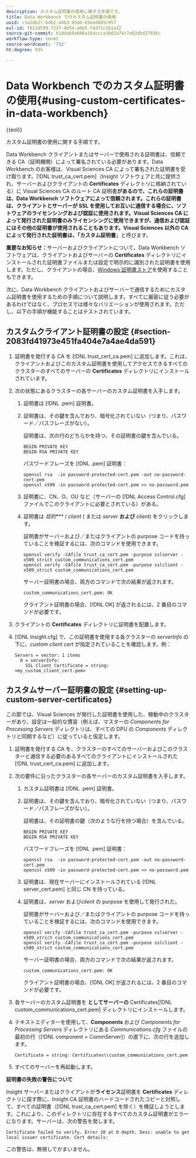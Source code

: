```yaml
---
description: カスタム証明書の使用に関する手順です。
title: Data Workbench でのカスタム証明書の使用
uuid: c3a2db27-bdb2-44b3-95dd-65eedd05c957
exl-id: f813d599-723f-4b5d-a0b5-f4d71c1b1a22
source-git-commit: b1dda69a606a16dccca30d2a74c7e63dbd27936c
workflow-type: tm+mt
source-wordcount: '732'
ht-degree: 93%

---
```


# Data Workbench でのカスタム証明書の使用{#using-custom-certificates-in-data-workbench}

{{eol}}

カスタム証明書の使用に関する手順です。

Data Workbench クライアントまたはサーバーで使用される証明書は、信頼できる CA（証明機関）によって署名されている必要があります。Data Workbench のお客様は、Visual Sciences CA によって署名された証明書を受け取ります。[!DNL trust_ca_cert.pem]（Insight ソフトウェアと共に提供され、サーバーおよびクライアントの **Certificates** ディレクトリに格納されている）に Visual Sciences CA のルート CA 証明書&#x200B;**&#x200B;があるので、これらの証明書は、Data Workbench ソフトウェアによって信頼されます。これらの証明書は、クライアントとサーバーが SSL を使用してお互いに通信する場合に、ソフトウェアのライセンシングおよび認証に使用されます。Visual Sciences CA によって発行された証明書のみライセンシングに使用できますが、通信および認証にはその他の証明書が使用されることもあります。Visual Sciences 以外の CA によって発行された証明書は、「カスタム証明書&#x200B;**」と呼びます。

**重要なお知らせ：**&#x200B;サーバーおよびクライアントについて、Data Workbench ソフトウェアは、クライアントおよびサーバーの **Certificates** ディレクトリにインストールされた証明書ファイルまたは設定で明示的に識別された証明書を使用します。ただし、クライアントの場合、[Windows 証明書ストア](../../../../../home/c-inst-svr/c-install-ins-svr/t-install-proc-inst-svr-dpu/c-dnld-dgtl-cert/crypto-api.md#concept-4acb13b7de9340ea8cde8ad84b93358d)を使用することもできます。

次に、Data Workbench クライアントおよびサーバーで通信するためにカスタム証明書を使用するための手順について説明します。すべてに厳密に従う必要があるわけではなく、プロセスでは様々なバリエーションが使用されます。ただし、以下の手順が機能することはテストされています。

## カスタムクライアント証明書の設定 {#section-2083fd41973e451fa404e7a4ae4da591}

1. 証明書を発行する CA を [!DNL trust_cert_ca.pem] に追加します。これは、クライアントおよびこのカスタム証明書を使用してアクセスできるすべてのクラスターのすべてのサーバーの **Certificates** ディレクトリにインストールされています。

1. 次の状態にあるクラスターの各サーバーのカスタム証明書を入手します。

   1. 証明書は [!DNL .pem] 証明書。
   1. 証明書は、その鍵を含んでおり、暗号化されていない（つまり、パスワード／パスフレーズがない）。

      証明書は、次の行のどちらかを持つ、その証明書の鍵を含んでいる。

      ```
      BEGIN PRIVATE KEY 
      BEGIN RSA PRIVATE KEY
      ```

      パスワードフレーズを [!DNL .pem] 証明書：

      ```
      openssl rsa  -in password-protected-cert.pem -out no-password-cert.pem 
      openssl x509 -in password-protected-cert.pem >> no-password.pem
      ```

   1. 証明書に、CN、O、OU など（サーバーの [!DNL Access Control.cfg] ファイルでこのクライアントに必要とされている）がある。
   1. 証明書は *目的&#42;&#42;&#42;* / *client* ( または *server* **および** *client*) をクリックします。

      証明書がサーバーおよび／またはクライアントの purpose コードを持っていることを検証するには、次のコマンドを使用できます。

      ```
      openssl verify -CAfile trust_ca_cert.pem -purpose sslserver -x509_strict custom_communications_cert.pem 
      openssl verify -CAfile trust_ca_cert.pem -purpose sslclient -x509_strict custom_communications_cert.pem
      ```

      サーバー証明書の場合、両方のコマンドで次の結果が返されます。

      ```
      custom_communications_cert.pem: OK
      ```

      クライアント証明書の場合、[!DNL OK] が返されるには、2 番目のコマンドが必要です。

1. クライアントの **Certificates** ディレクトリに証明書を配置します。
1. [!DNL Insight.cfg] で、この証明書を使用する各クラスターの *serverInfo* の下に、*custom client cert* が指定されていることを確認します。例：

   ```
   Servers = vector: 1 items 
     0 = serverInfo: 
       SSL Client Certificate = string:
   <my_custom_client_cert.pem>
   ```

## カスタムサーバー証明書の設定 {#setting-up-custom-server-certificates}

この節では、Visual Sciences が発行した証明書を使用した、稼動中のクラスターがあり、設定は一般的な慣習（例えば、マスターの *Components for Processing Servers* ディレクトリは、すべての DPU の *Components* ディレクトリと同期するなど）に従っていると仮定します。

1. 証明書を発行する CA を、クラスターのすべてのサーバーおよびこのクラスターと通信する必要のあるすべてのクライアントにインストールされた [!DNL trust_cert_ca.pem] に追加します。
1. 次の要件に沿ったクラスターの各サーバーのカスタム証明書を入手します。

   1. カスタム証明書は [!DNL .pem] 証明書。
   1. 証明書は、その鍵を含んでおり、暗号化されていない（つまり、パスワード／パスフレーズがない）。

      証明書は、その証明書の鍵（次のような行を持つ場合）を含んでいる。

      ```
      BEGIN PRIVATE KEY 
      BEGIN RSA PRIVATE KEY
      ```

      パスワードフレーズを [!DNL .pem] 証明書：

      ```
      openssl rsa  -in password-protected-cert.pem -out no-password-cert.pem 
      openssl x509 -in password-protected-cert.pem >> no-password.pem
      ```

   1. 証明書は、現在サーバーにインストールされている [!DNL server_cert.pem] と同じ CN を持っている。
   1. 証明書は、*server* および&#x200B;*client* の purpose を使用して発行された。

      証明書がサーバーおよび／またはクライアントの purpose コードを持っていることを検証するには、次のコマンドを使用できます。

      ```
      openssl verify -CAfile trust_ca_cert.pem -purpose sslserver -x509_strict custom_communications_cert.pem 
      openssl verify -CAfile trust_ca_cert.pem -purpose sslclient -x509_strict custom_communications_cert.pem
      ```

      サーバー証明書の場合、両方のコマンドで次の結果が返されます。

      ```
      custom_communications_cert.pem: OK
      ```

      クライアント証明書の場合、[!DNL OK] が返されるには、2 番目のコマンドが必要です。

1. 各サーバーのカスタム証明書を **としてサーバーの** Certificates[!DNL custom_communications_cert.pem] ディレクトリにインストールします。

1. テキストエディターを使用して、**Components** および *Components for Processing Servers* ディレクトリにある *Communications.cfg* ファイルの最初の行（[!DNL component = CommServer]）の直下に、次の行を追加します。

   ```
   Certificate = string: Certificates\\custom_communications_cert.pem
   ```

1. すべてのサーバーを再起動します。

**証明書の失敗の警告について**

Insight サーバーまたはクライアントが&#x200B;**ライセンス**&#x200B;証明書を **Certificates** ディレクトリに探す際に、Insight CA 証明書のハードコードされたコピーと対照して、すべての証明書（[!DNL trust_ca_cert.pem] を除く）を検証しようとします。これにより、このディレクトリに存在するすべてのカスタム証明書がエラーになります。サーバーは、次の警告を発します。

```
Certificate failed to verify. Error 20 at 0 depth. Desc: unable to get local issuer certificate. Cert details:
```

この警告は、無視してかまいません。

